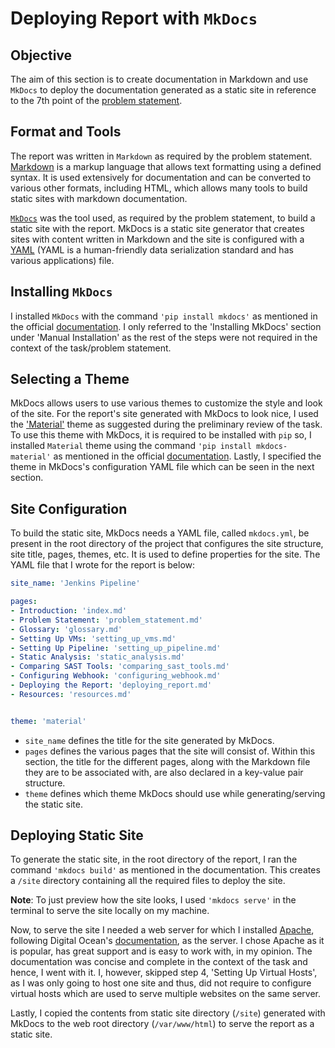 # Deploying Report with `MkDocs`

## Objective

The aim of this section is to create documentation in Markdown and use `MkDocs` to deploy the documentation generated as a static site in reference to the 7th point of the [problem statement](problem_statement.md).

## Format and Tools

The report was written in `Markdown` as required by the problem statement. [Markdown](https://en.wikipedia.org/wiki/Markdown) is a markup language that allows text formatting using a defined syntax. It is used extensively for documentation and can be converted to various other formats, including HTML, which allows many tools to build static sites with markdown documentation.

[`MkDocs`](https://www.mkdocs.org/) was the tool used, as required by the problem statement, to build a static site with the report. MkDocs is a static site generator that creates sites with content written in Markdown and the site is configured with a [YAML](https://yaml.org/) (YAML is a human-friendly data serialization standard and has various applications) file.

## Installing `MkDocs`

I installed `MkDocs` with the command `'pip install mkdocs'` as mentioned in the official [documentation](https://www.mkdocs.org/#installation). I only referred to the 'Installing MkDocs' section under 'Manual Installation' as the rest of the steps were not required in the context of the task/problem statement.

## Selecting a Theme

MkDocs allows users to use various themes to customize the style and look of the site. For the report's site generated with MkDocs to look nice, I used the ['Material'](https://squidfunk.github.io/mkdocs-material/) theme as suggested during the preliminary review of the task. To use this theme with MkDocs, it is required to be installed with `pip` so, I installed `Material` theme using the command `'pip install mkdocs-material'` as mentioned in the official [documentation](https://squidfunk.github.io/mkdocs-material/#quick-start). Lastly, I specified the theme in MkDocs's configuration YAML file which can be seen in the next section.

## Site Configuration

To build the static site, MkDocs needs a YAML file, called `mkdocs.yml`, be present in the root directory of the project that configures the site structure, site title, pages, themes, etc. It is used to define properties for the site. The YAML file that I wrote for the report is below:

```yaml
site_name: 'Jenkins Pipeline'

pages:
- Introduction: 'index.md'
- Problem Statement: 'problem_statement.md'
- Glossary: 'glossary.md'
- Setting Up VMs: 'setting_up_vms.md'
- Setting Up Pipeline: 'setting_up_pipeline.md'
- Static Analysis: 'static_analysis.md'
- Comparing SAST Tools: 'comparing_sast_tools.md'
- Configuring Webhook: 'configuring_webhook.md'
- Deploying the Report: 'deploying_report.md'
- Resources: 'resources.md'


theme: 'material'
```

* `site_name` defines the title for the site generated by MkDocs.
* `pages` defines the various pages that the site will consist of. Within this section, the title for the different pages, along with the Markdown file they are to be associated with, are also declared in a key-value pair structure.
* `theme` defines which theme MkDocs should use while generating/serving the static site.

## Deploying Static Site

To generate the static site, in the root directory of the report, I ran the command `'mkdocs build'` as mentioned in the documentation. This creates a `/site` directory containing all the required files to deploy the site.

**Note**: To just preview how the site looks, I used `'mkdocs serve'` in the terminal to serve the site locally on my machine.

Now, to serve the site I needed a web server for which I installed [Apache](https://httpd.apache.org/), following Digital Ocean's [documentation](https://www.digitalocean.com/community/tutorials/how-to-install-the-apache-web-server-on-ubuntu-18-04-quickstart#step-1-%E2%80%94-installing-apache), as the server. I chose Apache as it is popular, has great support and is easy to work with, in my opinion. The documentation was concise and complete in the context of the task and hence, I went with it. I, however, skipped step 4, 'Setting Up Virtual Hosts', as I was only going to host one site and thus, did not require to configure virtual hosts which are used to serve multiple websites on the same server.

Lastly, I copied the contents from static site directory (`/site`) generated with MkDocs to the web root directory (`/var/www/html`) to serve the report as a static site.
